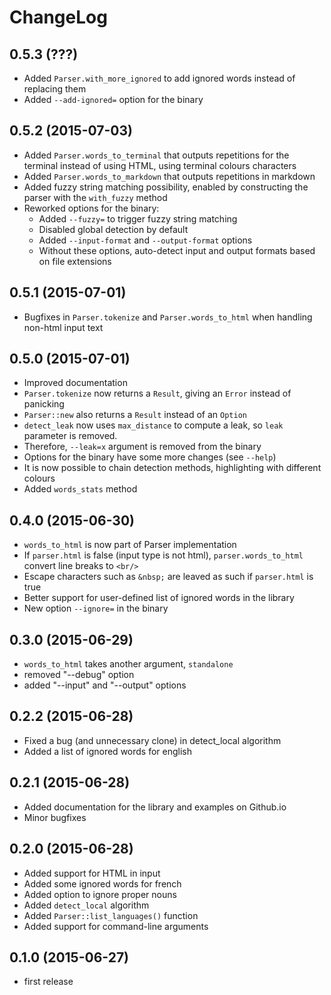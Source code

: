 ChangeLog
=========

0.5.3 (???)
-----------
* Added `Parser.with_more_ignored` to add ignored words instead of replacing them
* Added `--add-ignored=` option for the binary 


0.5.2 (2015-07-03)
------------------
* Added `Parser.words_to_terminal` that outputs repetitions for the
terminal instead of using HTML, using terminal colours characters
* Added `Parser.words_to_markdown` that outputs repetitions in
markdown
* Added fuzzy string matching possibility, enabled by constructing the
parser with the `with_fuzzy` method
* Reworked options for the binary:
  * Added `--fuzzy=` to trigger fuzzy string matching
  * Disabled global detection by default
  * Added `--input-format` and `--output-format` options
  * Without these options, auto-detect input and output formats based
    on file extensions

0.5.1 (2015-07-01)
------------------
* Bugfixes in `Parser.tokenize` and `Parser.words_to_html` when
  handling non-html input text

0.5.0 (2015-07-01)
------------------
* Improved documentation
* `Parser.tokenize` now returns a `Result`, giving an `Error` instead of
panicking
* `Parser::new` also returns a `Result` instead of an `Option`
* `detect_leak` now uses `max_distance` to compute a leak, so `leak`
parameter is removed.
* Therefore, `--leak=x` argument is removed from the binary
* Options for the binary have some more changes (see `--help`)
* It is now possible to chain detection methods, highlighting
with different colours
* Added `words_stats` method



0.4.0 (2015-06-30)
------------------
* `words_to_html` is now part of Parser implementation
* If `parser.html` is false (input type is not html),
  `parser.words_to_html` convert line breaks to `<br/>`
* Escape characters such as `&nbsp;` are leaved as such if
  `parser.html` is true
* Better support for user-defined list of ignored words in the library
* New option `--ignore=` in the binary
  

0.3.0 (2015-06-29)
------------------
* `words_to_html` takes another argument, `standalone`
* removed "--debug" option
* added "--input" and "--output" options

0.2.2 (2015-06-28)
------------------
* Fixed a bug (and unnecessary clone) in detect_local algorithm
* Added a list of ignored words for english

0.2.1 (2015-06-28)
------------------
* Added documentation for the library and examples on Github.io
* Minor bugfixes

0.2.0 (2015-06-28)
------------------
* Added support for HTML in input
* Added some ignored words for french
* Added option to ignore proper nouns
* Added `detect_local` algorithm
* Added `Parser::list_languages()` function
* Added support for command-line arguments

0.1.0 (2015-06-27)
------------------

* first release

